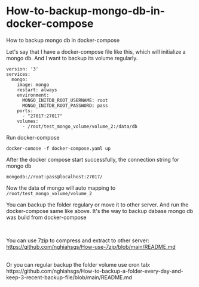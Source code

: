 # How-to-backup-mongo-db-in-docker-compose
How to backup mongo db in docker-compose


Let's say that I have a docker-compose file like this, which will initialize a mongo db. And I want to backup its volume regularly.
```
version: '3'
services:
  mongo:
    image: mongo
    restart: always
    environment:
      MONGO_INITDB_ROOT_USERNAME: root
      MONGO_INITDB_ROOT_PASSWORD: pass
    ports:
      - "27017:27017"
    volumes:
      - /root/test_mongo_volume/volume_2:/data/db

```


Run docker-compose
```
docker-comose -f docker-compose.yaml up
```

After the docker compose start successfully, the connection string for mongo db
```
mongodb://root:pass@localhost:27017/
```

Now the data of mongo will auto mapping to `/root/test_mongo_volume/volume_2`

You can backup the folder regulary or move it to other server. And run the docker-compose same like above. It's the way to backup dabase mongo db was build from docker-compose


<br/>

You can use 7zip to compress and extract to other server: https://github.com/nghiahsgs/How-use-7zip/blob/main/README.md

<br/>
Or you can regular backup the folder volume use cron tab: https://github.com/nghiahsgs/How-to-backup-a-folder-every-day-and-keep-3-recent-backup-file/blob/main/README.md

